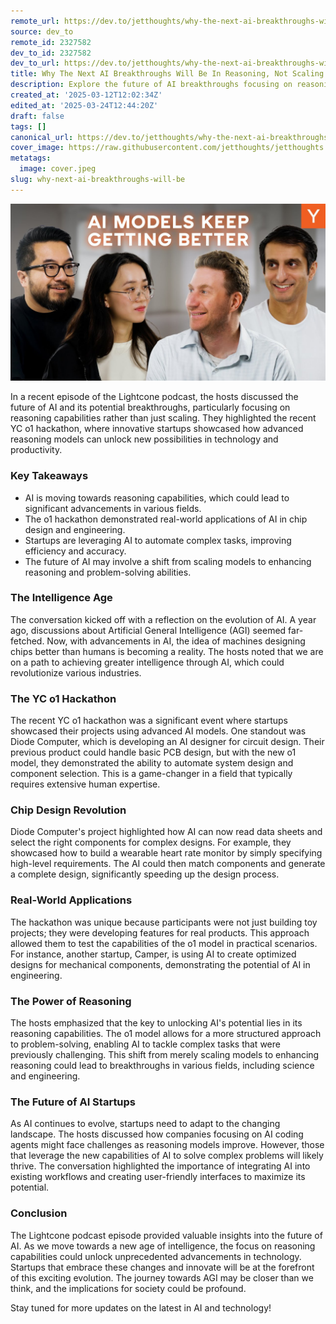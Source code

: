 ```yaml
---
remote_url: https://dev.to/jetthoughts/why-the-next-ai-breakthroughs-will-be-in-reasoning-not-scaling-9li
source: dev_to
remote_id: 2327582
dev_to_id: 2327582
dev_to_url: https://dev.to/jetthoughts/why-the-next-ai-breakthroughs-will-be-in-reasoning-not-scaling-9li
title: Why The Next AI Breakthroughs Will Be In Reasoning, Not Scaling
description: Explore the future of AI breakthroughs focusing on reasoning capabilities rather than just scaling. Discover insights from the recent YC o1 hackathon and how startups are leveraging advanced AI models to unlock new possibilities.
created_at: '2025-03-12T12:02:34Z'
edited_at: '2025-03-24T12:44:20Z'
draft: false
tags: []
canonical_url: https://dev.to/jetthoughts/why-the-next-ai-breakthroughs-will-be-in-reasoning-not-scaling-9li
cover_image: https://raw.githubusercontent.com/jetthoughts/jetthoughts.github.io/master/content/blog/why-next-ai-breakthroughs-will-be/cover.jpeg
metatags:
  image: cover.jpeg
slug: why-next-ai-breakthroughs-will-be
---
```

[![Why The Next AI Breakthroughs Will Be In Reasoning, Not Scaling](file_0.jpg)](https://www.youtube.com/watch?v=JiwiqYGw4iU)

In a recent episode of the Lightcone podcast, the hosts discussed the future of AI and its potential breakthroughs, particularly focusing on reasoning capabilities rather than just scaling. They highlighted the recent YC o1 hackathon, where innovative startups showcased how advanced reasoning models can unlock new possibilities in technology and productivity.

### Key Takeaways

*   AI is moving towards reasoning capabilities, which could lead to significant advancements in various fields.
*   The o1 hackathon demonstrated real-world applications of AI in chip design and engineering.
*   Startups are leveraging AI to automate complex tasks, improving efficiency and accuracy.
*   The future of AI may involve a shift from scaling models to enhancing reasoning and problem-solving abilities.

### The Intelligence Age

The conversation kicked off with a reflection on the evolution of AI. A year ago, discussions about Artificial General Intelligence (AGI) seemed far-fetched. Now, with advancements in AI, the idea of machines designing chips better than humans is becoming a reality. The hosts noted that we are on a path to achieving greater intelligence through AI, which could revolutionize various industries.

### The YC o1 Hackathon

The recent YC o1 hackathon was a significant event where startups showcased their projects using advanced AI models. One standout was Diode Computer, which is developing an AI designer for circuit design. Their previous product could handle basic PCB design, but with the new o1 model, they demonstrated the ability to automate system design and component selection. This is a game-changer in a field that typically requires extensive human expertise.

### Chip Design Revolution

Diode Computer's project highlighted how AI can now read data sheets and select the right components for complex designs. For example, they showcased how to build a wearable heart rate monitor by simply specifying high-level requirements. The AI could then match components and generate a complete design, significantly speeding up the design process.

### Real-World Applications

The hackathon was unique because participants were not just building toy projects; they were developing features for real products. This approach allowed them to test the capabilities of the o1 model in practical scenarios. For instance, another startup, Camper, is using AI to create optimized designs for mechanical components, demonstrating the potential of AI in engineering.

### The Power of Reasoning

The hosts emphasized that the key to unlocking AI's potential lies in its reasoning capabilities. The o1 model allows for a more structured approach to problem-solving, enabling AI to tackle complex tasks that were previously challenging. This shift from merely scaling models to enhancing reasoning could lead to breakthroughs in various fields, including science and engineering.

### The Future of AI Startups

As AI continues to evolve, startups need to adapt to the changing landscape. The hosts discussed how companies focusing on AI coding agents might face challenges as reasoning models improve. However, those that leverage the new capabilities of AI to solve complex problems will likely thrive. The conversation highlighted the importance of integrating AI into existing workflows and creating user-friendly interfaces to maximize its potential.

### Conclusion

The Lightcone podcast episode provided valuable insights into the future of AI. As we move towards a new age of intelligence, the focus on reasoning capabilities could unlock unprecedented advancements in technology. Startups that embrace these changes and innovate will be at the forefront of this exciting evolution. The journey towards AGI may be closer than we think, and the implications for society could be profound.

Stay tuned for more updates on the latest in AI and technology!
